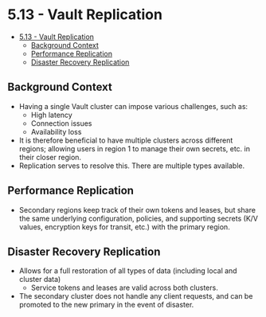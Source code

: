 # 5.13 - Vault Replication

- [5.13 - Vault Replication](#513---vault-replication)
  - [Background Context](#background-context)
  - [Performance Replication](#performance-replication)
  - [Disaster Recovery Replication](#disaster-recovery-replication)

## Background Context

- Having a single Vault cluster can impose various challenges, such as:
  - High latency
  - Connection issues
  - Availability loss
- It is therefore beneficial to have multiple clusters across different regions; allowing users in region 1 to manage their own secrets, etc. in their closer region.
- Replication serves to resolve this. There are multiple types available.

## Performance Replication

- Secondary regions keep track of their own tokens and leases, but share the same underlying configuration, policies, and supporting secrets (K/V values, encryption keys for transit, etc.) with the primary region.

## Disaster Recovery Replication

- Allows for a full restoration of all types of data (including local and cluster data)
  - Service tokens and leases are valid across both clusters.
- The secondary cluster does not handle any client requests, and can be promoted to the new primary in the event of disaster.
